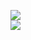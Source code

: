 [![](https://img.shields.io/badge/Made%20With-Github%20Spray-lightgrey.svg?style=for-the-badge&logo=github)](https://github.com/Annihil/github-spray#7801)  
[![](https://i.imgur.com/2DrTn0Z.gif)](https://github.com/Annihil/github-spray)